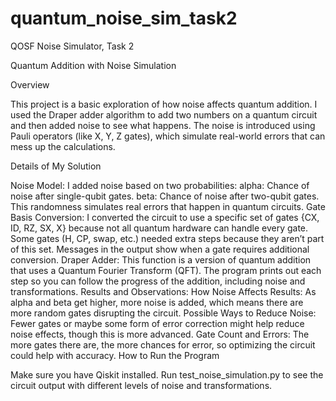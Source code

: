 # quantum_noise_sim_task2
QOSF Noise Simulator, Task 2

Quantum Addition with Noise Simulation

Overview

This project is a basic exploration of how noise affects quantum addition. I used the Draper adder algorithm to add two numbers on a quantum circuit and then added noise to see what happens. The noise is introduced using Pauli operators (like X, Y, Z gates), which simulate real-world errors that can mess up the calculations.

Details of My Solution

Noise Model:
I added noise based on two probabilities:
alpha: Chance of noise after single-qubit gates.
beta: Chance of noise after two-qubit gates.
This randomness simulates real errors that happen in quantum circuits.
Gate Basis Conversion:
I converted the circuit to use a specific set of gates {CX, ID, RZ, SX, X} because not all quantum hardware can handle every gate.
Some gates (H, CP, swap, etc.) needed extra steps because they aren’t part of this set. Messages in the output show when a gate requires additional conversion.
Draper Adder:
This function is a version of quantum addition that uses a Quantum Fourier Transform (QFT).
The program prints out each step so you can follow the progress of the addition, including noise and transformations.
Results and Observations:
How Noise Affects Results: As alpha and beta get higher, more noise is added, which means there are more random gates disrupting the circuit.
Possible Ways to Reduce Noise: Fewer gates or maybe some form of error correction might help reduce noise effects, though this is more advanced.
Gate Count and Errors: The more gates there are, the more chances for error, so optimizing the circuit could help with accuracy.
How to Run the Program

Make sure you have Qiskit installed.
Run test_noise_simulation.py to see the circuit output with different levels of noise and transformations.
